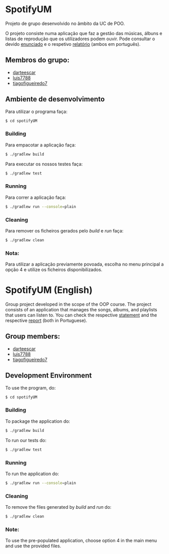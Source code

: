 # SpotifyUM

Projeto de grupo desenvolvido no âmbito da UC de POO.

O projeto consiste numa aplicação que faz a gestão das músicas, álbuns e listas de reprodução que os utilizadores podem ouvir. 
Pode consultar o devido [enunciado](TP_POO_2425.pdf) e o respetivo [relatório](Relatório_POO_2425.pdf) (ambos em português).

## Membros do grupo:

* [darteescar](https://github.com/darteescar)
* [luis7788](https://github.com/luis7788)
* [tiagofigueiredo7](https://github.com/tiagofigueiredo7)

## Ambiente de desenvolvimento
Para utilizar o programa faça:

```bash
$ cd spotifyUM
```

### Building

Para empacotar a aplicação faça:

```bash
$ ./gradlew build
```

Para executar os nossos testes faça:

```bash
$ ./gradlew test
```

### Running

Para correr a aplicação faça:

```bash
$ ./gradlew run --console=plain
```

### Cleaning

Para remover os ficheiros gerados pelo _build_ e _run_ faça:

```bash
$ ./gradlew clean
```

### Nota:

Para utilizar a aplicação previamente povoada, escolha no menu principal a opção 4 e utilize os ficheiros disponibilizados.

# SpotifyUM (English)
Group project developed in the scope of the OOP course.
The project consists of an application that manages the songs, albums, and playlists that users can listen to.
You can check the respective [statement](TP_POO_2425.pdf) and the respective [report](Relatório_POO_2425.pdf) (both in Portuguese).

## Group members:
* [darteescar](https://github.com/darteescar)
* [luis7788](https://github.com/luis7788)
* [tiagofigueiredo7](https://github.com/tiagofigueiredo7)

## Development Environment
To use the program, do:

```bash
$ cd spotifyUM
```
### Building
To package the application do:

```bash
$ ./gradlew build
```
To run our tests do:

```bash
$ ./gradlew test
```
### Running
To run the application do:

```bash
$ ./gradlew run --console=plain
```
### Cleaning
To remove the files generated by _build_ and _run_ do:

```bash
$ ./gradlew clean
```
### Note:
To use the pre-populated application, choose option 4 in the main menu and use the provided files.